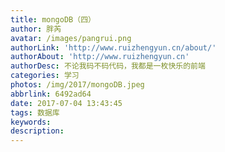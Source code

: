 ```yaml
---
title: mongoDB（四）
author: 胖芮
avatar: /images/pangrui.png
authorLink: 'http://www.ruizhengyun.cn/about/'
authorAbout: 'http://www.ruizhengyun.cn'
authorDesc: 不论我码不码代码，我都是一枚快乐的前端
categories: 学习
photos: /img/2017/mongoDB.jpeg
abbrlink: 6492ad64
date: 2017-07-04 13:43:45
tags: 数据库
keywords:
description:
---
```



